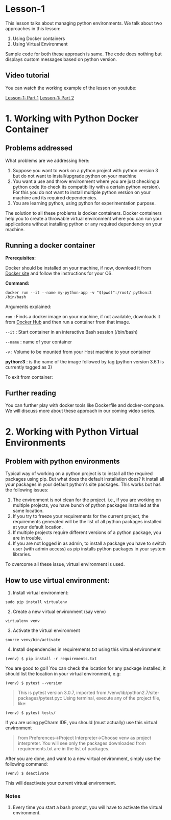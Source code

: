 # Lesson-1

This lesson talks about managing python environments. We talk about two approaches in this lesson:

1. Using Docker containers
2. Using Virtual Environment

Sample code for both these approach is same.
The code does nothing but displays custom messages based on python version.

## Video tutorial
You can watch the working example of the lesson on youtube:

[Lesson-1: Part 1](https://www.youtube.com/watch?v=QG84l1yMh-s&t=43s)
[Lesson-1: Part 2](https://www.youtube.com/watch?v=FSLr4ZJIUco&t=10s)


# 1. Working with Python Docker Container

## Problems addressed

What problems are we addressing here:

1. Suppose you want to work on a python project with python version 3 but do not want to install/upgrade python on your machine
2. You want a use and throw environment where you are just checking a python code (to check its compatibility with a certain python version). For this you do not want to install multiple python version on your machine and its required dependencies.
3. You are learning python, using python for experimentation purpose.

The solution to all these problems is docker containers. Docker containers help you to create a throwable virtual environment where you can run your applications without installing python or any required dependency on your machine.

## Running a docker container

**Prerequisites:** 

Docker should be installed on your machine, if now, download it from [Docker site](https://www.docker.com/) and follow the instructions for your OS.

**Command:**

`docker run --it --name my-python-app -v "$(pwd)":/root/ python:3 /bin/bash`

Arguments explained:

`run` : Finds a docker image on your machine, if not available, downloads it from [Docker Hub](https://hub.docker.com/) and then run a container from that image.

`--it` : Start container in an interactive Bash session (/bin/bash)

`--name` : name of your container

`-v` : Volume to be mounted from your Host machine to your container

**python:3** : is the name of the image followed by tag (python version 3.6.1 is currently tagged as 3)

To exit from container:


## Further reading

You can further play with docker tools like Dockerfile and docker-compose. We will discuss more about these approach in our coming video series. 

# 2. Working with Python Virtual Environments

## Problem with python environments
Typical way of working on a python project is to install all the required packages using pip.
But what does the default installation does? It install all your packages in your default python's site packages. This works but has the following issues:
1. The environment is not clean for the project. i.e., if you are working on multiple projects, you have bunch of python packages installed at the same location.
2. If you try to freeze your requirements for the current project, the requirements generated will be the list of all python packages installed at your default location.
3. If multiple projects require different versions of a python package, you are in trouble.
4. If you are not logged in as admin, to install a package you have to switch user (with admin access) as pip installs python packages in your system libraries.

To overcome all these issue, virtual environment is used.

## How to use virtual environment:

1. Install virtual environment:
```
sudo pip install virtualenv
```
2. Create a new virtual environment (say venv)
```
virtualenv venv
```
3. Activate the virtual environment
```
source venv/bin/activate
```
4. Install dependencies in requirements.txt using this virtual environment
```
(venv) $ pip install -r requirements.txt
```

You are good to go!! You can check the location for any package installed, it should list the location in your virtual environment, e.g:
```
(venv) $ pytest --version
```
> This is pytest version 3.0.7, imported from /venv/lib/python2.7/site-packages/pytest.pyc
Using terminal, execute any of the project file, like:
```
(venv) $ pytest tests/
```
If you are using pyCharm IDE, you should (must actually) use this virtual environment

> from Preferences->Project Interpreter->Choose venv as project interpreter. You will see only the packages downloaded from requirements.txt are in the list of packages.

After you are done, and want to a new virtual environment, simply use the following command:
```
(venv) $ deactivate
```
This will deactivate your current virtual environment.

### Notes
1. Every time you start a bash prompt, you will have to activate the virtual environment.